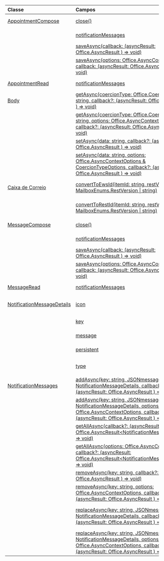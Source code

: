 | Classe | Campos | Descrição |
|:---|:---|:---|
|[AppointmentCompose](/javascript/api/outlook/outlook.appointmentcompose)|[close()](/javascript/api/outlook/outlook.appointmentcompose#close--)|Fecha o item atual que está sendo composto|
||[notificationMessages](/javascript/api/outlook/outlook.appointmentcompose#notificationmessages)|Obtém as mensagens de notificação de um item.|
||[saveAsync(callback: (asyncResult: Office.AsyncResult <string> ) => void)](/javascript/api/outlook/outlook.appointmentcompose#saveasync-callback--asyncresult-)|Salva um item de forma assíncrona.|
||[saveAsync(options: Office.AsyncContextOptions, callback: (asyncResult: Office.AsyncResult <string> ) => void)](/javascript/api/outlook/outlook.appointmentcompose#saveasync-options--callback--asyncresult-)|Salva um item de forma assíncrona.|
|[AppointmentRead](/javascript/api/outlook/outlook.appointmentread)|[notificationMessages](/javascript/api/outlook/outlook.appointmentread#notificationmessages)|Obtém as mensagens de notificação de um item.|
|[Body](/javascript/api/outlook/outlook.body)|[getAsync(coercionType: Office.CoercionType \| string, callback?: (asyncResult: Office.AsyncResult <string> ) => void)](/javascript/api/outlook/outlook.body#getasync-coerciontype--callback--asyncresult-)|Retorna o corpo atual em um formato especificado.|
||[getAsync(coercionType: Office.CoercionType \| string, options: Office.AsyncContextOptions, callback?: (asyncResult: Office.AsyncResult <string> ) => void)](/javascript/api/outlook/outlook.body#getasync-coerciontype--options--callback--asyncresult-)|Retorna o corpo atual em um formato especificado.|
||[setAsync(data: string, callback?: (asyncResult: Office.AsyncResult <void> ) => void)](/javascript/api/outlook/outlook.body#setasync-data--callback--asyncresult-)|Substitui todo o corpo com o texto especificado.|
||[setAsync(data: string, options: Office.AsyncContextOptions & CoercionTypeOptions, callback?: (asyncResult: Office.AsyncResult <void> ) => void)](/javascript/api/outlook/outlook.body#setasync-data--options--callback--asyncresult-)|Substitui todo o corpo com o texto especificado.|
|[Caixa de Correio](/javascript/api/outlook/outlook.mailbox)|[convertToEwsId(itemId: string, restVersion: MailboxEnums.RestVersion \| string)](/javascript/api/outlook/outlook.mailbox#converttoewsid-itemid--restversion-)|Converte uma ID de item formatada para REST no formato EWS.|
||[convertToRestId(itemId: string, restVersion: MailboxEnums.RestVersion \| string)](/javascript/api/outlook/outlook.mailbox#converttorestid-itemid--restversion-)|Converte uma ID de item formatada para EWS no formato REST.|
|[MessageCompose](/javascript/api/outlook/outlook.messagecompose)|[close()](/javascript/api/outlook/outlook.messagecompose#close--)|Fecha o item atual que está sendo composto|
||[notificationMessages](/javascript/api/outlook/outlook.messagecompose#notificationmessages)|Obtém as mensagens de notificação de um item.|
||[saveAsync(callback: (asyncResult: Office.AsyncResult <string> ) => void)](/javascript/api/outlook/outlook.messagecompose#saveasync-callback--asyncresult-)|Salva um item de forma assíncrona.|
||[saveAsync(options: Office.AsyncContextOptions, callback: (asyncResult: Office.AsyncResult <string> ) => void)](/javascript/api/outlook/outlook.messagecompose#saveasync-options--callback--asyncresult-)|Salva um item de forma assíncrona.|
|[MessageRead](/javascript/api/outlook/outlook.messageread)|[notificationMessages](/javascript/api/outlook/outlook.messageread#notificationmessages)|Obtém as mensagens de notificação de um item.|
|[NotificationMessageDetails](/javascript/api/outlook/outlook.notificationmessagedetails)|[icon](/javascript/api/outlook/outlook.notificationmessagedetails#icon)|Uma referência a um ícone definido no manifesto na seção `Resources`.|
||[key](/javascript/api/outlook/outlook.notificationmessagedetails#key)|O identificador para a mensagem de notificação.|
||[message](/javascript/api/outlook/outlook.notificationmessagedetails#message)|texto da mensagem de notificação.|
||[persistent](/javascript/api/outlook/outlook.notificationmessagedetails#persistent)|Especifica se a mensagem deve ser persistente.|
||[type](/javascript/api/outlook/outlook.notificationmessagedetails#type)|Especifica a `ItemNotificationMessageType` mensagem.|
|[NotificationMessages](/javascript/api/outlook/outlook.notificationmessages)|[addAsync(key: string, JSONmessage: NotificationMessageDetails, callback?: (asyncResult: Office.AsyncResult <void> ) => void)](/javascript/api/outlook/outlook.notificationmessages#addasync-key--jsonmessage--callback--asyncresult-)|Adiciona uma notificação a um item.|
||[addAsync(key: string, JSONmessage: NotificationMessageDetails, options: Office.AsyncContextOptions, callback?: (asyncResult: Office.AsyncResult <void> ) => void)](/javascript/api/outlook/outlook.notificationmessages#addasync-key--jsonmessage--options--callback--asyncresult-)|Adiciona uma notificação a um item.|
||[getAllAsync(callback?: (asyncResult: Office.AsyncResult<NotificationMessageDetails[]>) => void)](/javascript/api/outlook/outlook.notificationmessages#getallasync-callback--asyncresult-)|Retorna todas as chaves e mensagens de um item.|
||[getAllAsync(options: Office.AsyncContextOptions, callback?: (asyncResult: Office.AsyncResult<NotificationMessageDetails[]>) => void)](/javascript/api/outlook/outlook.notificationmessages#getallasync-options--callback--asyncresult-)|Retorna todas as chaves e mensagens de um item.|
||[removeAsync(key: string, callback?: (asyncResult: Office.AsyncResult <void> ) => void)](/javascript/api/outlook/outlook.notificationmessages#removeasync-key--callback--asyncresult-)|Obtém uma mensagem de notificação de um item.|
||[removeAsync(key: string, options: Office.AsyncContextOptions, callback?: (asyncResult: Office.AsyncResult <void> ) => void)](/javascript/api/outlook/outlook.notificationmessages#removeasync-key--options--callback--asyncresult-)|Obtém uma mensagem de notificação de um item.|
||[replaceAsync(key: string, JSONmessage: NotificationMessageDetails, callback?: (asyncResult: Office.AsyncResult <void> ) => void)](/javascript/api/outlook/outlook.notificationmessages#replaceasync-key--jsonmessage--callback--asyncresult-)|Substitui uma mensagem de notificação que tenha uma determinada chave com outra mensagem.|
||[replaceAsync(key: string, JSONmessage: NotificationMessageDetails, options: Office.AsyncContextOptions, callback?: (asyncResult: Office.AsyncResult <void> ) => void)](/javascript/api/outlook/outlook.notificationmessages#replaceasync-key--jsonmessage--options--callback--asyncresult-)|Substitui uma mensagem de notificação que tenha uma determinada chave com outra mensagem.|
